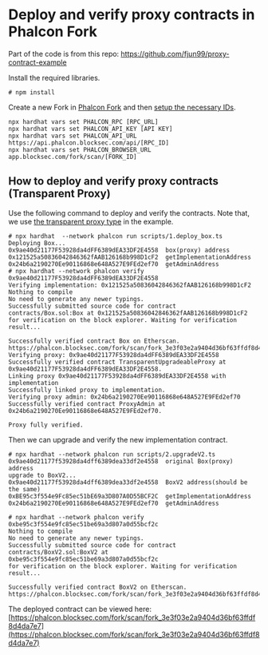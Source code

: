 # Deploy and verify proxy contracts in Phalcon Fork

Part of the code is from this repo: https://github.com/fjun99/proxy-contract-example

Install the required libraries.
```
# npm install  
```

Create a new Fork in [Phalcon Fork](https://app.blocksec.com/fork) and then [setup the necessary IDs](https://docs.blocksec.com/phalcon/phalcon-fork/faq#how-to-get-the-necessary-api-keys-and-ids-for-integration).


```
npx hardhat vars set PHALCON_RPC [RPC_URL]
npx hardhat vars set PHALCON_API_KEY [API KEY]
npx hardhat vars set PHALCON_API_URL https://api.phalcon.blocksec.com/api/[RPC_ID]
npx hardhat vars set PHALCON_BROWSER_URL app.blocksec.com/fork/scan/[FORK_ID]
```

## How to deploy and verify proxy contracts (Transparent Proxy)

Use the following command to deploy and verify the contracts. Note that, we use [the transparent proxy type](https://docs.openzeppelin.com/upgrades-plugins/1.x/api-hardhat-upgrades) in the example.

```
# npx hardhat  --network phalcon run scripts/1.deploy_box.ts
Deploying Box...
0x9ae40d21177F53928da4dFF6389dEA33DF2E4558  box(proxy) address
0x121525a50836042846362fAAB126168b998D1cF2  getImplementationAddress
0x24b6a2190270Ee90116868e648A527E9FEd2ef70  getAdminAddress
# npx hardhat --network phalcon verify 0x9ae40d21177F53928da4dFF6389dEA33DF2E4558
Verifying implementation: 0x121525a50836042846362fAAB126168b998D1cF2
Nothing to compile
No need to generate any newer typings.
Successfully submitted source code for contract
contracts/Box.sol:Box at 0x121525a50836042846362fAAB126168b998D1cF2
for verification on the block explorer. Waiting for verification result...

Successfully verified contract Box on Etherscan.
https://phalcon.blocksec.com/fork/scan/fork_3e3f03e2a9404d36bf63ffdf8d4da7e7/address/0x121525a50836042846362fAAB126168b998D1cF2#code
Verifying proxy: 0x9ae40d21177F53928da4dFF6389dEA33DF2E4558
Successfully verified contract TransparentUpgradeableProxy at 0x9ae40d21177F53928da4dFF6389dEA33DF2E4558.
Linking proxy 0x9ae40d21177F53928da4dFF6389dEA33DF2E4558 with implementation
Successfully linked proxy to implementation.
Verifying proxy admin: 0x24b6a2190270Ee90116868e648A527E9FEd2ef70
Successfully verified contract ProxyAdmin at 0x24b6a2190270Ee90116868e648A527E9FEd2ef70.

Proxy fully verified.
```

Then we can upgrade and verify the new implementation contract.

```
# npx hardhat --network phalcon run scripts/2.upgradeV2.ts
0x9ae40d21177f53928da4dff6389dea33df2e4558  original Box(proxy) address
upgrade to BoxV2...
0x9ae40d21177f53928da4dff6389dea33df2e4558  BoxV2 address(should be the same)
0xBE95c3f554e9Fc85ec51bE69a3D807A0D55BCF2C  getImplementationAddress
0x24b6a2190270Ee90116868e648A527E9FEd2ef70  getAdminAddress

# npx hardhat --network phalcon verify 0xbe95c3f554e9fc85ec51be69a3d807a0d55bcf2c
Nothing to compile
No need to generate any newer typings.
Successfully submitted source code for contract
contracts/BoxV2.sol:BoxV2 at 0xbe95c3f554e9fc85ec51be69a3d807a0d55bcf2c
for verification on the block explorer. Waiting for verification result...

Successfully verified contract BoxV2 on Etherscan.
https://phalcon.blocksec.com/fork/scan/fork_3e3f03e2a9404d36bf63ffdf8d4da7e7/address/0xbe95c3f554e9fc85ec51be69a3d807a0d55bcf2c#code
```




The deployed contract can be viewed here: [https://phalcon.blocksec.com/fork/scan/fork_3e3f03e2a9404d36bf63ffdf8d4da7e7](https://phalcon.blocksec.com/fork/scan/fork_3e3f03e2a9404d36bf63ffdf8d4da7e7)

